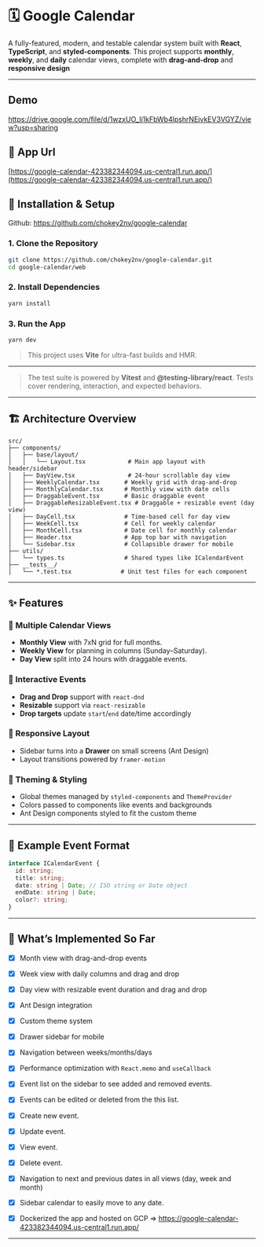 # 🗓️ Google Calendar

A fully-featured, modern, and testable calendar system built with **React**, **TypeScript**, and **styled-components**. This project supports **monthly**, **weekly**, and **daily** calendar views, complete with **drag-and-drop** and **responsive design**

---
## Demo 
https://drive.google.com/file/d/1wzxUO_Ij1kFbWb4lpshrNEjvkEV3VGYZ/view?usp=sharing 

## 🚀 App Url 
[https://google-calendar-423382344094.us-central1.run.app/](https://google-calendar-423382344094.us-central1.run.app/)

## 🚀 Installation & Setup
Github: https://github.com/chokey2nv/google-calendar

### 1. Clone the Repository

```bash
git clone https://github.com/chokey2nv/google-calendar.git
cd google-calendar/web
```

### 2. Install Dependencies

```bash
yarn install
```

### 3. Run the App

```bash
yarn dev
```

> This project uses **Vite** for ultra-fast builds and HMR.

---

<!-- ## 🧪 Running Tests

```bash
# or
yarn test
``` -->

> The test suite is powered by **Vitest** and **@testing-library/react**. Tests cover rendering, interaction, and expected behaviors.

---

## 🏗️ Architecture Overview

```
src/
├── components/
│   ├── base/layout/
│   │   └── Layout.tsx            # Main app layout with header/sidebar
│   ├── DayView.tsx               # 24-hour scrollable day view
│   ├── WeeklyCalendar.tsx       # Weekly grid with drag-and-drop
│   ├── MonthlyCalendar.tsx      # Monthly view with date cells
│   ├── DraggableEvent.tsx       # Basic draggable event
│   ├── DraggableResizableEvent.tsx # Draggable + resizable event (day view)
│   ├── DayCell.tsx              # Time-based cell for day view
│   ├── WeekCell.tsx             # Cell for weekly calendar
│   ├── MonthCell.tsx            # Date cell for monthly calendar
│   ├── Header.tsx               # App top bar with navigation
│   └── Sidebar.tsx              # Collapsible drawer for mobile
├── utils/
│   └── types.ts                 # Shared types like ICalendarEvent
├── __tests__/
│   └── *.test.tsx              # Unit test files for each component
```

---

## ✨ Features

### 📆 Multiple Calendar Views
- **Monthly View** with 7xN grid for full months.
- **Weekly View** for planning in columns (Sunday–Saturday).
- **Day View** split into 24 hours with draggable events.

### 🎯 Interactive Events
- **Drag and Drop** support with `react-dnd`
- **Resizable** support via `react-resizable`
- **Drop targets** update `start`/`end` date/time accordingly

### 🧩 Responsive Layout
- Sidebar turns into a **Drawer** on small screens (Ant Design)
- Layout transitions powered by `framer-motion`

### 🎨 Theming & Styling
- Global themes managed by `styled-components` and `ThemeProvider`
- Colors passed to components like events and backgrounds
- Ant Design components styled to fit the custom theme

<!-- ### ✅ Unit Testing
- Built with `Vitest`, `@testing-library/react`, and `@testing-library/jest-dom`
- Tests include:
  - Rendering of components
  - Presence of props and expected UI
  - Sample event behavior -->

---

## 📅 Example Event Format

```ts
interface ICalendarEvent {
  id: string;
  title: string;
  date: string | Date; // ISO string or Date object
  endDate: string | Date;
  color?: string;
}
```

---

## 📌 What’s Implemented So Far

- [x] Month view with drag-and-drop events
- [x] Week view with daily columns and drag and drop
- [x] Day view with resizable event duration and drag and drop
- [x] Ant Design integration
- [x] Custom theme system
- [x] Drawer sidebar for mobile
- [x] Navigation between weeks/months/days
- [x] Performance optimization with `React.memo` and `useCallback`
- [x] Event list on the sidebar to see added and removed events.
- [x] Events can be edited or deleted from the this list.
- [x] Create new event.
- [x] Update event.
- [x] View event.
- [x] Delete event.
- [x] Navigation to next and previous dates in all views (day, week and month)
- [x] Sidebar calendar to easily move to any date.
- [x] Dockerized the app and hosted on GCP => https://google-calendar-423382344094.us-central1.run.app/


---
